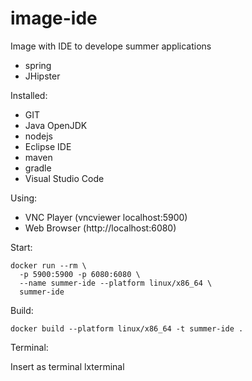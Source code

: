 # image-ide
Image with IDE to develope summer applications

* spring
* JHipster

Installed:

* GIT
* Java OpenJDK
* nodejs
* Eclipse IDE
* maven
* gradle
* Visual Studio Code

Using:

* VNC Player (vncviewer localhost:5900)
* Web Browser (http://localhost:6080)

Start:

```
docker run --rm \
  -p 5900:5900 -p 6080:6080 \
  --name summer-ide --platform linux/x86_64 \
  summer-ide
```

Build:

```
docker build --platform linux/x86_64 -t summer-ide .
```

Terminal:

Insert as terminal lxterminal